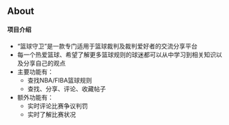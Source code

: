 ## About

#### 项目介绍

- “篮球守卫”是一款专门适用于篮球裁判及裁判爱好者的交流分享平台
- 每一个热爱篮球、希望了解更多篮球规则的球迷都可以从中学习到相关知识以及分享自己的观点
- 主要功能有：
  - 查找NBA/FIBA篮球规则
  - 查找、分享、评论、收藏帖子
- 额外功能有：
  - 实时评论比赛争议判罚
  - 实时了解比赛状况

